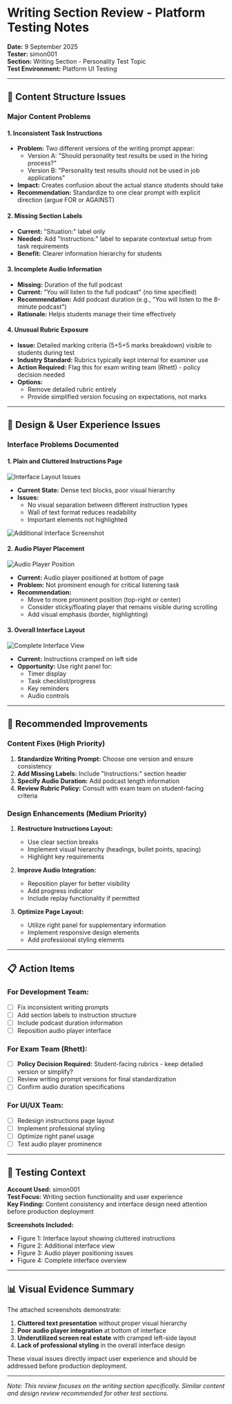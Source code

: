 # Writing Section Review - Platform Testing Notes

**Date:** 9 September 2025  
**Tester:** simon001  
**Section:** Writing Section - Personality Test Topic  
**Test Environment:** Platform UI Testing

---

## 📝 Content Structure Issues

### Major Content Problems

#### 1. **Inconsistent Task Instructions**
- **Problem:** Two different versions of the writing prompt appear:
  - Version A: "Should personality test results be used in the hiring process?" 
  - Version B: "Personality test results should not be used in job applications"
- **Impact:** Creates confusion about the actual stance students should take
- **Recommendation:** Standardize to one clear prompt with explicit direction (argue FOR or AGAINST)

#### 2. **Missing Section Labels**
- **Current:** "Situation:" label only
- **Needed:** Add "Instructions:" label to separate contextual setup from task requirements
- **Benefit:** Clearer information hierarchy for students

#### 3. **Incomplete Audio Information**
- **Missing:** Duration of the full podcast
- **Current:** "You will listen to the full podcast" (no time specified)
- **Recommendation:** Add podcast duration (e.g., "You will listen to the 8-minute podcast")
- **Rationale:** Helps students manage their time effectively

#### 4. **Unusual Rubric Exposure**
- **Issue:** Detailed marking criteria (5+5+5 marks breakdown) visible to students during test
- **Industry Standard:** Rubrics typically kept internal for examiner use
- **Action Required:** Flag this for exam writing team (Rhett) - policy decision needed
- **Options:** 
  - Remove detailed rubric entirely
  - Provide simplified version focusing on expectations, not marks

---

## 🎨 Design & User Experience Issues

### Interface Problems Documented

#### 1. **Plain and Cluttered Instructions Page**

![Interface Layout Issues](image/bug_reports/1757423236717.png)

- **Current State:** Dense text blocks, poor visual hierarchy
- **Issues:**
  - No visual separation between different instruction types
  - Wall of text format reduces readability
  - Important elements not highlighted

![Additional Interface Screenshot](image/bug_reports/1757423257784.png)

#### 2. **Audio Player Placement**

![Audio Player Position](image/bug_reports/1757423380739.png)

- **Current:** Audio player positioned at bottom of page
- **Problem:** Not prominent enough for critical listening task
- **Recommendation:** 
  - Move to more prominent position (top-right or center)
  - Consider sticky/floating player that remains visible during scrolling
  - Add visual emphasis (border, highlighting)

#### 3. **Overall Interface Layout**

![Complete Interface View](image/bug_reports/1757423395164.png)

- **Current:** Instructions cramped on left side
- **Opportunity:** Use right panel for:
  - Timer display
  - Task checklist/progress
  - Key reminders
  - Audio controls

---

## 🔧 Recommended Improvements

### Content Fixes (High Priority)
1. **Standardize Writing Prompt:** Choose one version and ensure consistency
2. **Add Missing Labels:** Include "Instructions:" section header
3. **Specify Audio Duration:** Add podcast length information
4. **Review Rubric Policy:** Consult with exam team on student-facing criteria

### Design Enhancements (Medium Priority)
1. **Restructure Instructions Layout:**
   - Use clear section breaks
   - Implement visual hierarchy (headings, bullet points, spacing)
   - Highlight key requirements

2. **Improve Audio Integration:**
   - Reposition player for better visibility
   - Add progress indicator
   - Include replay functionality if permitted

3. **Optimize Page Layout:**
   - Utilize right panel for supplementary information
   - Implement responsive design elements
   - Add professional styling elements

---

## 📋 Action Items

### For Development Team:
- [ ] Fix inconsistent writing prompts
- [ ] Add section labels to instruction structure
- [ ] Include podcast duration information
- [ ] Reposition audio player interface

### For Exam Team (Rhett):
- [ ] **Policy Decision Required:** Student-facing rubrics - keep detailed version or simplify?
- [ ] Review writing prompt versions for final standardization
- [ ] Confirm audio duration specifications

### For UI/UX Team:
- [ ] Redesign instructions page layout
- [ ] Implement professional styling
- [ ] Optimize right panel usage
- [ ] Test audio player prominence

---

## 🎯 Testing Context

**Account Used:** simon001  
**Test Focus:** Writing section functionality and user experience  
**Key Finding:** Content consistency and interface design need attention before production deployment

**Screenshots Included:** 
- Figure 1: Interface layout showing cluttered instructions
- Figure 2: Additional interface view
- Figure 3: Audio player positioning issues
- Figure 4: Complete interface overview

---

## 📊 Visual Evidence Summary

The attached screenshots demonstrate:
1. **Cluttered text presentation** without proper visual hierarchy
2. **Poor audio player integration** at bottom of interface
3. **Underutilized screen real estate** with cramped left-side layout
4. **Lack of professional styling** in the overall interface design

These visual issues directly impact user experience and should be addressed before production deployment.

---

*Note: This review focuses on the writing section specifically. Similar content and design review recommended for other test sections.*

